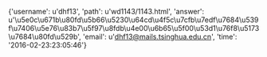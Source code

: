 {'username': u'dhf13', 'path': u'wd1143/1143.html', 'answer': u'\u5e0c\u671b\u80fd\u5b66\u5230\u64cd\u4f5c\u7cfb\u7edf\u7684\u539f\u7406\u5e76\u83b7\u5f97\u8fdb\u4e00\u6b65\u5f00\u53d1\u76f8\u5173\u7684\u80fd\u529b', 'email': u'dhf13@mails.tsinghua.edu.cn', 'time': '2016-02-23:23:05:46'}